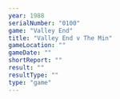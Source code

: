 ```yaml
---
year: 1988
serialNumber: "0100" 
game: "Valley End"
title: "Valley End v The Min"
gameLocation: ""
gameDate: ""
shortReport: ""
result: ""
resultType: ""
type: "game"
---
```


